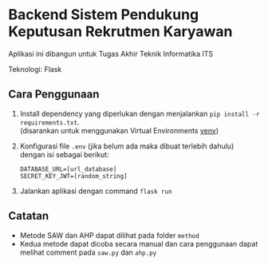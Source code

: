 # Backend Sistem Pendukung Keputusan Rekrutmen Karyawan

Aplikasi ini dibangun untuk Tugas Akhir Teknik Informatika ITS

Teknologi: Flask

## Cara Penggunaan

1. Install dependency yang diperlukan dengan menjalankan `pip install -r requirements.txt`.\
(disarankan untuk menggunakan Virtual Environments [venv](https://docs.python.org/3/library/venv.html))

2. Konfigurasi file `.env` (jika belum ada maka dibuat terlebih dahulu) dengan isi sebagai berikut:

    ```(env)
    DATABASE_URL=[url_database]
    SECRET_KEY_JWT=[random_string]
    ```

3. Jalankan aplikasi dengan command `flask run`

## Catatan

- Metode SAW dan AHP dapat dilihat pada folder `method`
- Kedua metode dapat dicoba secara manual dan cara penggunaan dapat melihat comment pada `saw.py` dan `ahp.py`
